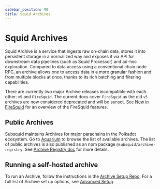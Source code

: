 ```yaml
---
sidebar_position: 90
title: Squid Archives
---
```



# Squid Archives

Squid Archive is a service that ingests raw on-chain data, stores it into persistent storage in a normalized way and exposes it via API for downstream data pipelines (such as Squid Processor) and ad-hoc exploration. Compared to data access using a conventional chain node RPC, an archive allows one to access data in a more granular fashion and from multiple blocks at once, thanks to its rich batching and filtering capabilities.


There are currently two major Archive releases incompatible with each other: `v5` and `FireSquid`. The current docs cover `FireSquid` as the old `v5` archives are now considered deprecated and will be sunset. See [New in FireSquid](/new-in-fire-squid) for an overview of the FireSquid features.

## Public Archives

Subsquid maintains Archives for major parachains in the Polkadot ecosystem. Go to [Aquarium](https://app.subsquid.io/aquarium/archives) to browse the list of available archives. The list of public archives is also published as an npm package `@subsquid/archive-registry`. See [Archive Registry doc](/archives/archive-registry) for more details. 

## Running a self-hosted archive

To run an Archive, follow the instructions in the [Archive Setup Repo](https://github.com/subsquid/squid-archive-setup).
For a full list of Archive set up options, see [Advanced Setup](/archives/archives-advanced-setup).

